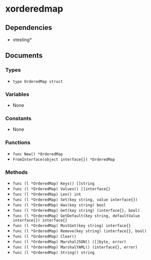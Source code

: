 # xorderedmap

## Dependencies

+ xtesting*

## Documents

### Types

+ `type OrderedMap struct`

### Variables

+ None

### Constants

+ None

### Functions

+ `func New() *OrderedMap`
+ `FromInterface(object interface{}) *OrderedMap`

### Methods

+ `func (l *OrderedMap) Keys() []string`
+ `func (l *OrderedMap) Values() []interface{}`
+ `func (l *OrderedMap) Len() int`
+ `func (l *OrderedMap) Set(key string, value interface{})`
+ `func (l *OrderedMap) Has(key string) bool`
+ `func (l *OrderedMap) Get(key string) (interface{}, bool)`
+ `func (l *OrderedMap) GetDefault(key string, defaultValue interface{}) interface{}`
+ `func (l *OrderedMap) MustGet(key string) interface{}`
+ `func (l *OrderedMap) Remove(key string) (interface{}, bool)`
+ `func (l *OrderedMap) Clear()`
+ `func (l *OrderedMap) MarshalJSON() ([]byte, error)`
+ `func (l *OrderedMap) MarshalYAML() (interface{}, error)`
+ `func (l *OrderedMap) String() string`
